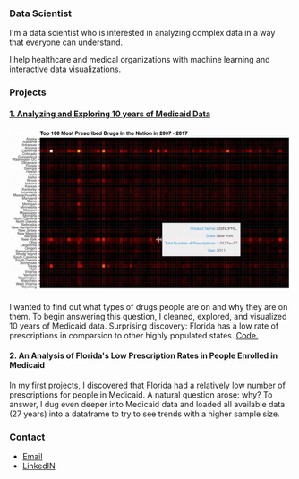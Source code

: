 ### Data Scientist

I'm a data scientist who is interested in analyzing complex data in a way that everyone can understand.

I help healthcare and medical organizations with machine learning and interactive data visualizations.

### Projects 

#### [1. Analyzing and Exploring 10 years of Medicaid Data](https://medium.com/@dmitriy.kavyazin/what-drugs-are-people-on-56ce31b40a4f) 

![](gif_small.gif)

I wanted to find out what types of drugs people are on and why they are on them. To begin answering this question, I cleaned, explored, and visualized 10 years of Medicaid data. Surprising discovery: Florida has a low rate of prescriptions in comparsion to other highly populated states. [Code.](https://github.com/DimaKav/Data_storytelling_project/blob/master/DRUG_data.ipynb)

#### 2. An Analysis of Florida's Low Prescription Rates in People Enrolled in Medicaid

In my first projects, I discovered that Florida had a relatively low number of prescriptions for people in Medicaid. A natural question arose: why? To answer, I dug even deeper into Medicaid data and loaded all available data (27 years) into a dataframe to try to see trends with a higher sample size.

### Contact

- [Email](mailto:dkav@live.com)
- [LinkedIN](https://www.linkedin.com/in/dkavyazin/)
